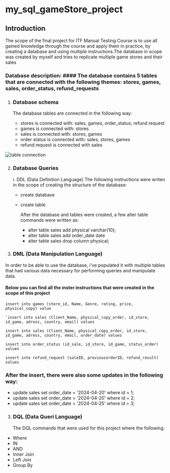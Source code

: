 # my_sql_gameStore_project



## Introduction

The scope of the final project for ITF Manual Testing Course is to use all gained knowledge through the course and apply them in practice, by creating a database and using multiple instructions.The database in scope was created by myself and tries to replicate multiple game stores and their sales

### Database description: #### The database contains 5 tables that are connected with the following themes: stores, games, sales, order_status, refund_requests

1. ### Database schema

   The database tables are connected in the following way:
   - stores is connected with: sales, games, order_status, refund request
   - games is connected with: stores
   - sales is connected with: stores, games
   - order status is connected with: sales, stores, games
   - refund request is connected with sales


![table connection](https://github.com/user-attachments/assets/cec289f6-0c06-443d-b935-8c4e2440643f)


2. ### Database Queries

   i. DDL (Data Definition Language)
     The following instructions were writen in the scope of creating the structure of the database:
   - create database 
   - create table

      After the database and tables were created, a few alter table commands were written as:
     - alter table sales add physical varchar(10);
     - alter table sales add order_date date
     - alter table sales drop column physical;
    
2. ### DML (Data Manipulation Language)
  In order to be able to use the database, i've populated it with multiple tables that had various data necessary for performing queries and manipulate data.

 #### Below you can find all the inster instructions that were created in the scope of this project
```
insert into games (store_id, Name, Genre, rating, price, physical_copy) value
```
```
'insert into sales (Client_Name, physical_copy_order, id_store, id_game, adress, country, email) values
```
```
insert into sales (Client_Name, physical_copy_order, id_store, id_game, adress, country, email, order_date) values
```
```
insert into order_status (id_sale, id_store, id_game, status_order) values
```
```
insert into refund_request (saleID, previousorderID, refund_result) values
```

###   After the insert, there were also some updates in the following way:
- update sales set order_date = '2024-04-20' where id = 1;
- update sales set order_date = '2024-04-20' where id = 2;
- update sales set order_date = '2024-04-25' where id = 3;

 3. ### DQL (Data Queri Language)
    The DQL commands that were used for this project where the following:
- Where
- IN
- AND
- Inner Join
- Left Join
- Group By

 

  
    
